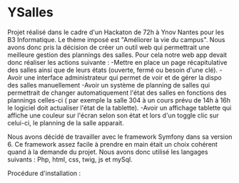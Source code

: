 # YSalles

Projet réalisé dans le cadre d'un Hackaton de 72h à Ynov Nantes pour les B3 Informatique.
Le thème imposé est "Améliorer la vie du campus".
Nous avons donc pris la décision de créer un outil web qui permettrait une meilleure gestion des plannings des salles.
Pour cela notre web app devait donc réaliser les actions suivante :
-Mettre en place un page récapitulative des salles ainsi que de leurs états (ouverte, fermé ou besoin d'une clé).
-Avoir une interface administrateur qui permet de voir et de gérer la dispo des salles manuellement
-Avoir un système de planning de salles qui permettrait de changer automatiquement l'état des salles en fonctions des plannings celles-ci ( par exemple la salle 304 à un cours prévu de 14h à 16h le logiciel doit actualiser l'état de la tablette).
-Avoir un affichage tablette qui affiche une couleur sur l'écran selon son état et lors d'un toggle clic sur celui-ci, le planning de la salle apparait.

Nous avons décidé de travailler avec le framework Symfony dans sa version 6. Ce framework assez facile à prendre en main était un choix cohérent quand à la demande du projet.
Nous avons donc utilisé les langages suivants : Php, html, css, twig, js et mySql.

Procédure d'installation :
